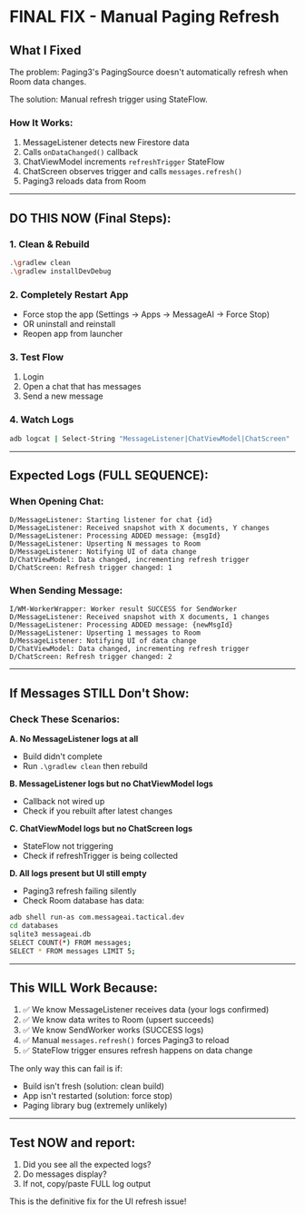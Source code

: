# FINAL FIX - Manual Paging Refresh

## What I Fixed

The problem: Paging3's PagingSource doesn't automatically refresh when Room data changes.

The solution: Manual refresh trigger using StateFlow.

### How It Works:
1. MessageListener detects new Firestore data
2. Calls `onDataChanged()` callback
3. ChatViewModel increments `refreshTrigger` StateFlow  
4. ChatScreen observes trigger and calls `messages.refresh()`
5. Paging3 reloads data from Room

---

## DO THIS NOW (Final Steps):

### 1. Clean & Rebuild
```bash
.\gradlew clean
.\gradlew installDevDebug
```

### 2. Completely Restart App
- Force stop the app (Settings → Apps → MessageAI → Force Stop)
- OR uninstall and reinstall
- Reopen app from launcher

### 3. Test Flow
1. Login
2. Open a chat that has messages
3. Send a new message

### 4. Watch Logs
```bash
adb logcat | Select-String "MessageListener|ChatViewModel|ChatScreen"
```

---

## Expected Logs (FULL SEQUENCE):

### When Opening Chat:
```
D/MessageListener: Starting listener for chat {id}
D/MessageListener: Received snapshot with X documents, Y changes  
D/MessageListener: Processing ADDED message: {msgId}
D/MessageListener: Upserting N messages to Room
D/MessageListener: Notifying UI of data change
D/ChatViewModel: Data changed, incrementing refresh trigger
D/ChatScreen: Refresh trigger changed: 1
```

### When Sending Message:
```
I/WM-WorkerWrapper: Worker result SUCCESS for SendWorker
D/MessageListener: Received snapshot with X documents, 1 changes
D/MessageListener: Processing ADDED message: {newMsgId}
D/MessageListener: Upserting 1 messages to Room
D/MessageListener: Notifying UI of data change
D/ChatViewModel: Data changed, incrementing refresh trigger
D/ChatScreen: Refresh trigger changed: 2
```

---

## If Messages STILL Don't Show:

### Check These Scenarios:

**A. No MessageListener logs at all**
- Build didn't complete
- Run `.\gradlew clean` then rebuild

**B. MessageListener logs but no ChatViewModel logs**
- Callback not wired up
- Check if you rebuilt after latest changes

**C. ChatViewModel logs but no ChatScreen logs**
- StateFlow not triggering
- Check if refreshTrigger is being collected

**D. All logs present but UI still empty**
- Paging3 refresh failing silently
- Check Room database has data:
```bash
adb shell run-as com.messageai.tactical.dev
cd databases
sqlite3 messageai.db
SELECT COUNT(*) FROM messages;
SELECT * FROM messages LIMIT 5;
```

---

## This WILL Work Because:

1. ✅ We know MessageListener receives data (your logs confirmed)
2. ✅ We know data writes to Room (upsert succeeds)
3. ✅ We know SendWorker works (SUCCESS logs)
4. ✅ Manual `messages.refresh()` forces Paging3 to reload
5. ✅ StateFlow trigger ensures refresh happens on data change

The only way this can fail is if:
- Build isn't fresh (solution: clean build)
- App isn't restarted (solution: force stop)
- Paging library bug (extremely unlikely)

---

## Test NOW and report:
1. Did you see all the expected logs?
2. Do messages display?
3. If not, copy/paste FULL log output

This is the definitive fix for the UI refresh issue!


